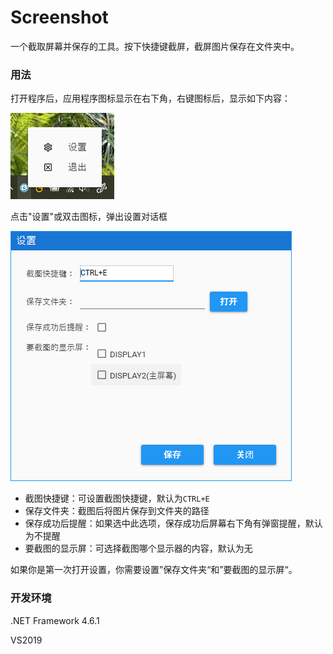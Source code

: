 # Screenshot
一个截取屏幕并保存的工具。按下快捷键截屏，截屏图片保存在文件夹中。

### 用法

打开程序后，应用程序图标显示在右下角，右键图标后，显示如下内容：

![taskbar](/docs/taskbar.png)

点击"设置"或双击图标，弹出设置对话框

![setting](/docs/setting.png)

- 截图快捷键：可设置截图快捷键，默认为`CTRL+E`
- 保存文件夹：截图后将图片保存到文件夹的路径
- 保存成功后提醒：如果选中此选项，保存成功后屏幕右下角有弹窗提醒，默认为不提醒
- 要截图的显示屏：可选择截图哪个显示器的内容，默认为无

如果你是第一次打开设置，你需要设置”保存文件夹“和”要截图的显示屏“。



### 开发环境

.NET Framework 4.6.1

VS2019
